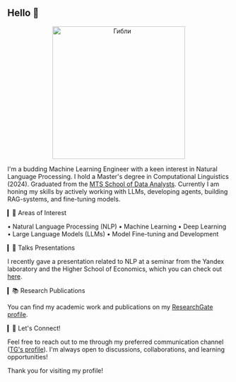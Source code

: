 ## Hello 👋

<p align="center">
  <img src="https://github.com/user-attachments/assets/3e68cac5-6a33-461c-a4f3-fcc70b003c52" alt="Гибли" width="300"/>
</p>

I'm a budding Machine Learning Engineer with a keen interest in Natural Language Processing. I hold a Master's degree in Computational Linguistics (2024). Graduated from the [MTS School of Data Analysts](https://www.teta.mts.ru/analytics-school). Currently I am honing my skills by actively working with LLMs, developing agents, building RAG-systems, and fine-tuning models.

▎🌟 Areas of Interest

• Natural Language Processing (NLP)
• Machine Learning
• Deep Learning
• Large Language Models (LLMs)
• Model Fine-tuning and Development

▎🎤 Talks Presentations

I recently gave a presentation related to NLP at a seminar from the Yandex laboratory and the Higher School of Economics, which you can check out [here]( https://www.youtube.com/watch?v=KGqpR3ZR8h8).

▎📚 Research Publications

You can find my academic work and publications on my [ResearchGate profile](https://www.researchgate.net/profile/Vladislava-Pavlikova).

▎💬 Let's Connect!

Feel free to reach out to me through my preferred communication channel ([TG's profile](https://t.me/wh_vlada)). I'm always open to discussions, collaborations, and learning opportunities!

Thank you for visiting my profile!
